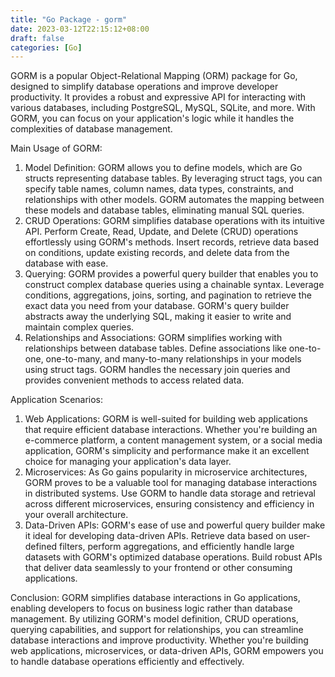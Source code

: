 ```yaml
---
title: "Go Package - gorm"
date: 2023-03-12T22:15:12+08:00
draft: false
categories: [Go]
---
```


GORM is a popular Object-Relational Mapping (ORM) package for Go, designed to simplify database operations and improve developer productivity. It provides a robust and expressive API for interacting with various databases, including PostgreSQL, MySQL, SQLite, and more. With GORM, you can focus on your application's logic while it handles the complexities of database management.

Main Usage of GORM:

1. Model Definition: GORM allows you to define models, which are Go structs representing database tables. By leveraging struct tags, you can specify table names, column names, data types, constraints, and relationships with other models. GORM automates the mapping between these models and database tables, eliminating manual SQL queries.
2. CRUD Operations: GORM simplifies database operations with its intuitive API. Perform Create, Read, Update, and Delete (CRUD) operations effortlessly using GORM's methods. Insert records, retrieve data based on conditions, update existing records, and delete data from the database with ease.
3. Querying: GORM provides a powerful query builder that enables you to construct complex database queries using a chainable syntax. Leverage conditions, aggregations, joins, sorting, and pagination to retrieve the exact data you need from your database. GORM's query builder abstracts away the underlying SQL, making it easier to write and maintain complex queries.
4. Relationships and Associations: GORM simplifies working with relationships between database tables. Define associations like one-to-one, one-to-many, and many-to-many relationships in your models using struct tags. GORM handles the necessary join queries and provides convenient methods to access related data.

Application Scenarios:

1. Web Applications: GORM is well-suited for building web applications that require efficient database interactions. Whether you're building an e-commerce platform, a content management system, or a social media application, GORM's simplicity and performance make it an excellent choice for managing your application's data layer.
2. Microservices: As Go gains popularity in microservice architectures, GORM proves to be a valuable tool for managing database interactions in distributed systems. Use GORM to handle data storage and retrieval across different microservices, ensuring consistency and efficiency in your overall architecture.
3. Data-Driven APIs: GORM's ease of use and powerful query builder make it ideal for developing data-driven APIs. Retrieve data based on user-defined filters, perform aggregations, and efficiently handle large datasets with GORM's optimized database operations. Build robust APIs that deliver data seamlessly to your frontend or other consuming applications.

Conclusion: GORM simplifies database interactions in Go applications, enabling developers to focus on business logic rather than database management. By utilizing GORM's model definition, CRUD operations, querying capabilities, and support for relationships, you can streamline database interactions and improve productivity. Whether you're building web applications, microservices, or data-driven APIs, GORM empowers you to handle database operations efficiently and effectively.
